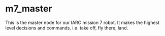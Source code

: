 # m7_master

This is the master node for our IARC mission 7 robot. It makes the highest level decisions and commands. i.e. take off, fly there, land.
